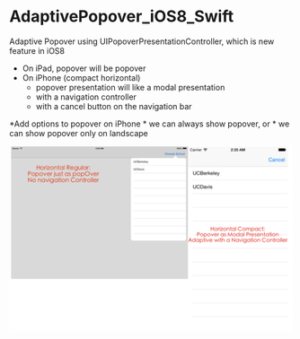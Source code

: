 AdaptivePopover_iOS8_Swift
====================

Adaptive Popover using UIPopoverPresentationController, which is new feature in iOS8

* On iPad, popover will be popover
* On iPhone (compact horizontal)
    * popover presentation will like a modal presentation
    * with a navigation controller
    * with a cancel button on the navigation bar

*Add options to popover on iPhone
    * we can always show popover, or
    * we can show popover only on landscape

![ScreenShot](https://raw.githubusercontent.com/frogcjn/AdaptivePopover_iOS8_Swift/master/ScreenShot.png)

